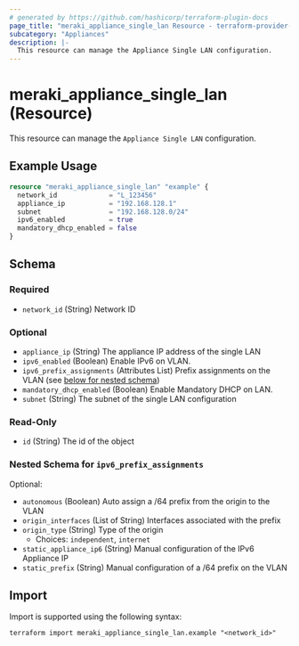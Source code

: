 ```yaml
---
# generated by https://github.com/hashicorp/terraform-plugin-docs
page_title: "meraki_appliance_single_lan Resource - terraform-provider-meraki"
subcategory: "Appliances"
description: |-
  This resource can manage the Appliance Single LAN configuration.
---
```


# meraki_appliance_single_lan (Resource)

This resource can manage the `Appliance Single LAN` configuration.

## Example Usage

```terraform
resource "meraki_appliance_single_lan" "example" {
  network_id             = "L_123456"
  appliance_ip           = "192.168.128.1"
  subnet                 = "192.168.128.0/24"
  ipv6_enabled           = true
  mandatory_dhcp_enabled = false
}
```

<!-- schema generated by tfplugindocs -->
## Schema

### Required

- `network_id` (String) Network ID

### Optional

- `appliance_ip` (String) The appliance IP address of the single LAN
- `ipv6_enabled` (Boolean) Enable IPv6 on VLAN.
- `ipv6_prefix_assignments` (Attributes List) Prefix assignments on the VLAN (see [below for nested schema](#nestedatt--ipv6_prefix_assignments))
- `mandatory_dhcp_enabled` (Boolean) Enable Mandatory DHCP on LAN.
- `subnet` (String) The subnet of the single LAN configuration

### Read-Only

- `id` (String) The id of the object

<a id="nestedatt--ipv6_prefix_assignments"></a>
### Nested Schema for `ipv6_prefix_assignments`

Optional:

- `autonomous` (Boolean) Auto assign a /64 prefix from the origin to the VLAN
- `origin_interfaces` (List of String) Interfaces associated with the prefix
- `origin_type` (String) Type of the origin
  - Choices: `independent`, `internet`
- `static_appliance_ip6` (String) Manual configuration of the IPv6 Appliance IP
- `static_prefix` (String) Manual configuration of a /64 prefix on the VLAN

## Import

Import is supported using the following syntax:

```shell
terraform import meraki_appliance_single_lan.example "<network_id>"
```
